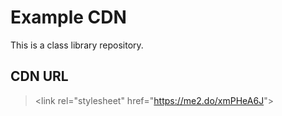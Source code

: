 # Example CDN

This is a class library repository.

## CDN URL

> &lt;link rel="stylesheet" href="https://me2.do/xmPHeA6J"&gt;
